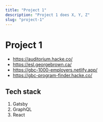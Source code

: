 ```yaml
---
title: "Project 1"
description: "Project 1 does X, Y, Z"
slug: "project-1"
---
```


# Project 1

- https://auditorium.hacke.co/
- https://esl.georgebrown.ca/
- https://gbc-1000-employers.netlify.app/
- https://gbc-program-finder.hacke.co/

## Tech stack

1. Gatsby
2. GraphQL
3. React
